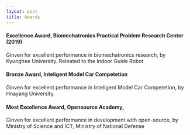 ```yaml
---
layout: post
title: Awards
---
```


#### Excellence Award, Biomechatronics Practical Problem Research Center (2019)
<div class="message">
Ginven for excellent performance in biomechatronics research, by Kyunghee University. Releated to the Indoor Guide Robot
</div>

#### Bronze Award, Inteligent Model Car Competetion
<div class="message">
Ginven for excellent performance in Inteligent Model Car Competetion, by Hnayang University. 
</div>

#### Most Excellence Award, Opensource Academy,
<div class="message">
Ginven for excellent performance in development with open-source, by Ministry of Science and ICT, Ministry of National Defense 
</div>
